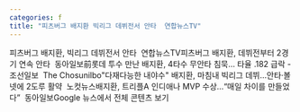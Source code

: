 ```yaml
---
categories: f
title: "피츠버그 배지환 빅리그 데뷔전서 안타  연합뉴스TV"
---
```

피츠버그 배지환, 빅리그 데뷔전서 안타&nbsp;&nbsp;연합뉴스TV피츠버그 배지환, 데뷔전부터 2경기 연속 안타&nbsp;&nbsp;동아일보前롯데 투수 만난 배지환, 4타수 무안타 침묵… 타율 .182 급락 - 조선일보&nbsp;&nbsp;The Chosunilbo"다재다능한 내야수" 배지환, 마침내 빅리그 데뷔…안타·볼넷에 2도루 활약&nbsp;&nbsp;노컷뉴스배지환, 트리플A 인디애나 MVP 수상…“매일 차이를 만들었다”&nbsp;&nbsp;동아일보Google 뉴스에서 전체 콘텐츠 보기